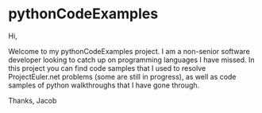 # pythonCodeExamples

Hi,

Welcome to my pythonCodeExamples project. I am a non-senior software developer looking to catch up on programming languages I have missed. In this project you can find code samples that I used to resolve ProjectEuler.net problems (some are still in progress), as well as code samples of python walkthroughs that I have gone through.

Thanks,
Jacob
